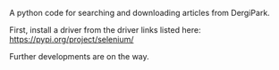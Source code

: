 A python code for searching and downloading articles from DergiPark. 

First, install a driver from the driver links listed here: https://pypi.org/project/selenium/

Further developments are on the way.
